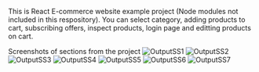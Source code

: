This is React E-commerce website example project (Node modules not included in this respository). You can select category, adding products to cart, subscribing offers, inspect products, login page and editting products on cart. 

Screenshots of sections from the project
![OutputSS1](https://github.com/The1nfectious/Example-Ecommerce/assets/101246401/862a0feb-bdee-4eb0-a5cf-19d074ef04ff)
![OutputSS2](https://github.com/The1nfectious/Example-Ecommerce/assets/101246401/628d25cb-8e26-470a-85ff-d9ac30782963)
![OutputSS3](https://github.com/The1nfectious/Example-Ecommerce/assets/101246401/cdcd33f6-d0af-4ef5-8d87-649d489a6710)
![OutputSS4](https://github.com/The1nfectious/Example-Ecommerce/assets/101246401/1839059d-fffe-426c-b317-95f67d703cc9)
![OutputSS5](https://github.com/The1nfectious/Example-Ecommerce/assets/101246401/77ac3537-4506-428b-948f-9fcbb47e7cd6)
![OutputSS6](https://github.com/The1nfectious/Example-Ecommerce/assets/101246401/b3ba5d26-553d-4bde-8b72-9f4e6a79cc59)
![OutputSS7](https://github.com/The1nfectious/Example-Ecommerce/assets/101246401/3b4673b7-d609-468d-bf24-1900f325fadf)
